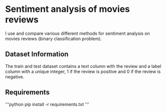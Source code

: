# Sentiment analysis of movies reviews

I use and compare various different methods for sentiment analysis on movies reviews (binary classification problem).

## Dataset Information

The train and test dataset contains a text column with the review and a label column with a unique integer, 1 if the review is positive and 0 if the review is negative.

## Requirements

'''python
pip install -r requirements.txt
'''

